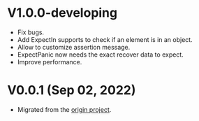 # V1.0.0-developing

-   Fix bugs.
-   Add ExpectIn supports to check if an element is in an object.
-   Allow to customize assertion message.
-   ExpectPanic now needs the exact recover data to expect.
-   Improve performance.

# V0.0.1 (Sep 02, 2022)

-   Migrated from the [origin project](https://github.com/xybor/xyplatform).
